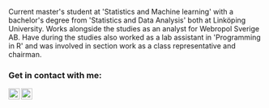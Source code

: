 Current master's student at 'Statistics and Machine learning' with a bachelor's degree from 'Statistics and Data Analysis' both at Linköping University. Works alongside the studies as an analyst for Webropol Sverige AB. Have during the studies also worked as a lab assistant in 'Programming in R' and was involved in section work as a class representative and chairman. 

### Get in contact with me:

[<img align="left" alt="codeSTACKr | LinkedIn" width="22px" src="https://cdn.jsdelivr.net/npm/simple-icons@v3/icons/linkedin.svg" />][linkedin]

[linkedin]: https://www.linkedin.com/in/sidneyrydstrom/

[<img align="left" alt="codeSTACKr | gmail" width="22px" src="https://cdn.jsdelivr.net/npm/simple-icons@v3/icons/gmail.svg" />][gmail]

[gmail]: mailto:sidde94@gmail.com

<!--
# Languges and tools:
<img align="left" alt="SQL" width="26px" src="https://raw.githubusercontent.com/github/explore/80688e429a7d4ef2fca1e82350fe8e3517d3494d/topics/sql/sql.png" />

<img align="left" alt="SQL" width="26px" src="https://raw.githubusercontent.com/github/explore/80688e429a7d4ef2fca1e82350fe8e3517d3494d/topics/r/r.png" />
-->
